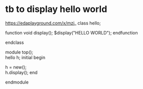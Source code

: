 # tb to display hello world
https://edaplayground.com/x/mzi_
class hello;
  
  function void display();
    $display("HELLO WORLD");
  endfunction
  
endclass

module top();  
  hello h;
  initial
    begin
   
  h = new();   
  h.display();
    end
  
endmodule



